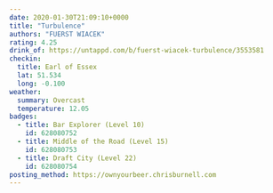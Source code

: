 ```yaml
---
date: 2020-01-30T21:09:10+0000
title: "Turbulence"
authors: "FUERST WIACEK"
rating: 4.25
drink_of: https://untappd.com/b/fuerst-wiacek-turbulence/3553581
checkin:
  title: Earl of Essex
  lat: 51.534
  long: -0.100
weather:
  summary: Overcast
  temperature: 12.05
badges:
  - title: Bar Explorer (Level 10)
    id: 628080752
  - title: Middle of the Road (Level 15)
    id: 628080753
  - title: Draft City (Level 22)
    id: 628080754
posting_method: https://ownyourbeer.chrisburnell.com
---
```

